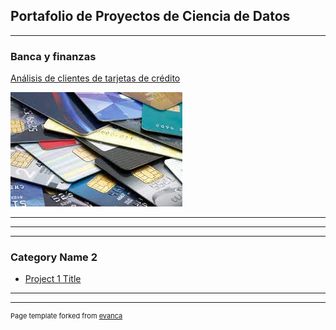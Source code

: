 ## Portafolio de Proyectos de Ciencia de Datos

---
<!-- Esto es un comentario -->

### Banca y finanzas 

[Análisis de clientes de tarjetas de crédito](/sample_page)

<img src="images/tarjetas.jfif?raw=true"/>

--- 
<!-- [Project 2 Title](/pdf/sample_presentation.pdf) -->
<!-- <img src="images/dummy_thumbnail.jpg?raw=true"/> -->

---
<!-- [Project 3 Title](http://example.com/) -->
<!-- <img src="images/dummy_thumbnail.jpg?raw=true"/> -->

---

### Category Name 2

- [Project 1 Title](http://example.com/)
<!-- - [Project 2 Title](http://example.com/) -->
<!-- - [Project 3 Title](http://example.com/) -->
<!-- - [Project 4 Title](http://example.com/) -->
<!-- - [Project 5 Title](http://example.com/) -->

---




---
<p style="font-size:11px">Page template forked from <a href="https://github.com/evanca/quick-portfolio">evanca</a></p>
<!-- Remove above link if you don't want to attibute -->
